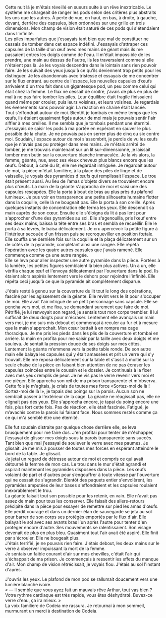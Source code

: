 Cette nuit là je m'étais réveillé en sueurs suite à un rêve inextricable. Le système me chargeait de ranger les pods selon des critères plus abstraits les uns que les autres. À perte de vue, en haut, en bas, à droite, à gauche, devant, derrière des capsules, bien ordonnées sur une grille en trois dimensions. Mon champ de vision était saturé de ces pods qui s'étendaient dans l'infinité.  
Les piles imparfaites que j'essayais tant bien que mal de constituer ne cessais de tomber dans cet espace indéfini. J'essayais d'attraper ces capsules de la taille d'un œuf avec mes mains de géant mais ils me passaient entres les doigts comme de l'eau. Il m'était impossible de les prendre, une main au dessus de l'autre, ils les traversaient comme si elle n'étaient pas là. Je les voyais descendre dans le lointain sans rien pouvoir faire. Je les suivait des yeux jusqu'à ce qu'ils deviennent trop petits pour les distinguer. Je les abandonnais avec tristesse et essayais de me concentrer sur le flux entrant.
au centre de l'espace, les nouvelles capsules d’œufs arrivaient d'un trou fait dans un gigantesque pod, un peu comme celui qui était chez la femme. Le flux ne cessait de croitre, j'avais de plus en plus de mal à ne pas faire tomber les piles. Leur équilibre était fragile finissaient quand même par crouler, puis leurs voisines, et leurs voisines. Je regardais les évènements sans pouvoir agir. La réaction en chaine était lancée.  
Tout s’effondrait autour de moi. Bientôt je tombais en même temps que les œufs, ils étaient quasiment figés autour de moi mais je pouvais sentir l'air siffler à mes oreilles. Il me sembla que je tombais pendant une éternité. J'essayais de saisir les pods à ma portée en espérant en sauver le plus possible de la chute. Je ne pouvais pas en serrer plus de cinq ou six contre moi. Soudain, l'espace autour de moi s'assombrit, je perdis de vu les œufs que je n'avais pas pu protéger dans mes mains. Je m'étais arrêté de tomber, je me trouvais maintenant sur un lit sur-dimensionné, je laissait tomber mon butin sur la couverture blanche immaculée. Je la vis alors, la femme, géante, nue, avec ses vieux cheveux plus blancs encore que les œufs. Debout, à coté du lit, elle me regardait intriguée. Je regardait autour de moi, la pièce m'était familière, à la place des piles de linge et de vaisselle, je voyais des pyramides d'œufs qui remplissait l'espace. Le trou était présent aussi. Au lieu de l’amas d'objets divers se trouvaient encore plus d'œufs. La main de la géante s'approcha de moi et saisi une des capsules rescapées. Elle la porta à bout de bras au plus près du plafond lumineux. Je pus voir en transparence une petite silhouette humaine flotter dans la coquille, celle là ne bougeait pas. Elle la porta à son oreille. Après quelques instants de concentration elle ferma les yeux. Elle descendit sa main auprès de son cœur. Ensuite elle s'éloigna du lit à pas lent pour s'approcher d'une des pyramides au sol. Elle s'agenouilla, pris l’œuf entre ses deux mains, baissa la tête entre ses bras et sembla se recueillir. Elle le porta à sa lèvres, le baisa délicatement. Je cru apercevoir la petite figure à l'intérieur secouée d'un frisson puis se recroqueviller en position fœtale. Elle souffla une dernière fois sur la coquille et la plaça délicatement sur un de côtés de la pyramide, complétant ainsi une rangée. Elle répéta l'opération avec les quatre autres capsules que j'avais ramené. Elle commença comme ça une autre rangée.  
Elle se leva pour aller inspecter une autre pyramide dans la pièce. Portées à la lumière, les petites figures semblaient là bien plus actives. Un a un, elle vérifia chaque œuf et l'envoya délicatement par l'ouverture dans le pod. Ils étaient alors aspirés lentement vers le dehors pour rejoindre l'infinité. Elle répéta ceci jusqu'à ce que la pyramide ait complètement disparue.  

J'étais resté à genou sur la couverture du lit tout le long des opérations, fasciné par les agissement de la géante. Elle revint vers le lit pour s'occuper de moi. Elle avait l'air intrigué de ce petit personnage sans capsule. Elle se pencha vers moi, et me fixa, se demandant surement que faire de moi. Pétrifié, je lui renvoyait son regard, je sentais tout mon corps trembler. Il lui suffisait de deux doigts pour m'écraser. Lentement elle avançais un main vers moi, je me suis mis debout et commençai à reculer au fur et à mesure que la main s'approchait. Mon cœur battait à en rompre ma cage thoracique. Je me pris les pieds dans les plis de la couverture et tombai en arrière. la main en profita pour me saisir par la taille avec deux doigts et me souleva. Je sentait la pression douce de ses doigts sur mes côtes. Lentement la géante m’emmena vers la petite table ronde. De son autre main elle balaya les capsules qui y était amassées et prit un verre qui s'y trouvait. Elle me reposa délicatement sur la table et s'assit à moitié sur la seule chaise de la pièce en faisant bien attention de ne pas écraser les capsules coincées entre le coussin et le dossier. Je continuais à la fixer avec mes yeux remplis de peur. Je ne vis pas le verre revenir vers moi et me piéger. Elle approcha son œil de ma prison transparente et m'observa. Cette fois je m'agitais, je criais de toutes mes force «Sortez-moi de là ! Sortez-moi de là !», je tapais des poings sur la parois. Aucun son ne semblait passer à l'extérieur de la cage. La géante ne réagissait pas, elle ne clignait pas des yeux. Elle s'approcha encore, je tapai du poing encore une fois, plus fort cette fois. Pas de réaction, elle était fascinée. Fatigué, je m’avachis contre la parois lui faisant face. Nous sommes restés comme ça ce qui m'a semblé être une éternité. 

Elle fut soudain distraite par quelque chose derrière elle, se leva brusquement pour me faire dos. J'en profitai pour tenter de m'échapper, j'essayai de glisser mes doigts sous la parois transparente sans succès. Tant bien que mal j'essayai de soulever le verre avec mes paumes. Je glissait. Je me mis à pousser de toutes mes forces en espérant atteindre le bord de la table. Je glissait.  
Je jetai un regard de détresse autour de moi et  compris ce qui avait détourné la femme de mon cas. Le trou dans le mur s'était agrandi et aspirait maintenant les pyramides disposées dans la pièce. Les œufs volaient de part et d'autres pour s’engouffrer à toute vitesse par l'ouverture qui ne cessait de s'agrandir. Bientôt des paquets entier s'envolèrent, les pyramides amputées de leur bases s'effondraient et les capsules roulaient inexorablement le trou.  
La géante faisait tout son possible pour les retenir, en vain. Elle n'avait pas assez de main pour tous les conserver. Elle faisait des allers-retours précipité dans la pièce pour essayer de remettre sur pied les amas d'œufs. Elle perdit courage et dans un dernier élan de sauvegarde se jeta au sol pour barrer de son corps ses protégés emportés par le flux d'air. Elle balayait le sol avec ses avants bras l'un après l'autre pour tenter d'en protéger encore d'autre. Ses mouvements se ralentissaient. Son visage devenait de plus en plus bleu. Quasiment tout l'air avait été aspiré. Elle finit par s'écrouler. Elle ne bougeait plus.  
J'étais terrifié, je ne pouvais rien faire. J'étais debout, les deux mains sur le verre à observer impuissant la mort de la femme.  
Je sentais un faible courant d'air sur mes chevilles, c'était l'air qui s'échappait de ma prison. Je commençais à ressentir les effets du manque d'air. Mon champ de vision rétrécissait, je voyais flou. J'étais au sol l'instant d'après.

J'ouvris les yeux. Le plafond de mon pod se rallumait doucement vers une lumière blanche ivoire.  
« — Il semble que vous ayez fait un mauvais rêve Arthur, tout vas bien ? Votre rythme cardiaque est très rapide, vous êtes déshydraté. Buvez-ce verre d'eau, ça ira mieux. »  
La voix familière de Codeia me rassura. Je retournai à mon sommeil, murmurant un merci à destination de Codeia.